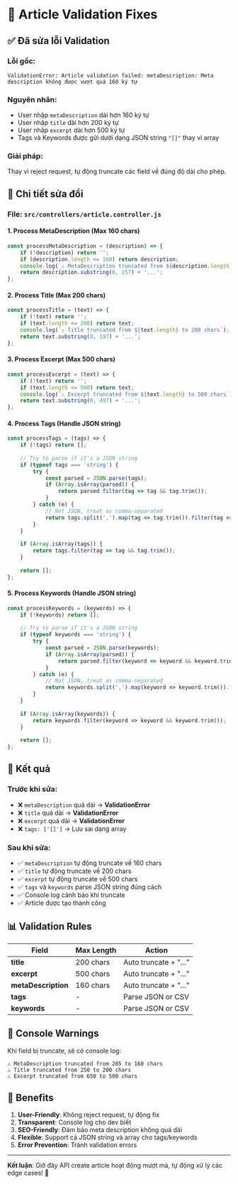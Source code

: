# 🔧 Article Validation Fixes

## ✅ Đã sửa lỗi Validation

### **Lỗi gốc:**
```
ValidationError: Article validation failed: metaDescription: Meta description không được vượt quá 160 ký tự
```

### **Nguyên nhân:**
- User nhập `metaDescription` dài hơn 160 ký tự
- User nhập `title` dài hơn 200 ký tự
- User nhập `excerpt` dài hơn 500 ký tự
- Tags và Keywords được gửi dưới dạng JSON string `"[]"` thay vì array

### **Giải pháp:**
Thay vì reject request, tự động truncate các field về đúng độ dài cho phép.

## 📝 Chi tiết sửa đổi

### File: `src/controllers/article.controller.js`

#### 1. **Process MetaDescription** (Max 160 chars)
```javascript
const processMetaDescription = (description) => {
    if (!description) return '';
    if (description.length <= 160) return description;
    console.log(`⚠️ MetaDescription truncated from ${description.length} to 160 chars`);
    return description.substring(0, 157) + '...';
};
```

#### 2. **Process Title** (Max 200 chars)
```javascript
const processTitle = (text) => {
    if (!text) return '';
    if (text.length <= 200) return text;
    console.log(`⚠️ Title truncated from ${text.length} to 200 chars`);
    return text.substring(0, 197) + '...';
};
```

#### 3. **Process Excerpt** (Max 500 chars)
```javascript
const processExcerpt = (text) => {
    if (!text) return '';
    if (text.length <= 500) return text;
    console.log(`⚠️ Excerpt truncated from ${text.length} to 500 chars`);
    return text.substring(0, 497) + '...';
};
```

#### 4. **Process Tags** (Handle JSON string)
```javascript
const processTags = (tags) => {
    if (!tags) return [];
    
    // Try to parse if it's a JSON string
    if (typeof tags === 'string') {
        try {
            const parsed = JSON.parse(tags);
            if (Array.isArray(parsed)) {
                return parsed.filter(tag => tag && tag.trim());
            }
        } catch (e) {
            // Not JSON, treat as comma-separated
            return tags.split(',').map(tag => tag.trim()).filter(tag => tag);
        }
    }
    
    if (Array.isArray(tags)) {
        return tags.filter(tag => tag && tag.trim());
    }
    
    return [];
};
```

#### 5. **Process Keywords** (Handle JSON string)
```javascript
const processKeywords = (keywords) => {
    if (!keywords) return [];
    
    // Try to parse if it's a JSON string
    if (typeof keywords === 'string') {
        try {
            const parsed = JSON.parse(keywords);
            if (Array.isArray(parsed)) {
                return parsed.filter(keyword => keyword && keyword.trim());
            }
        } catch (e) {
            // Not JSON, treat as comma-separated
            return keywords.split(',').map(keyword => keyword.trim()).filter(keyword => keyword);
        }
    }
    
    if (Array.isArray(keywords)) {
        return keywords.filter(keyword => keyword && keyword.trim());
    }
    
    return [];
};
```

## 🎯 Kết quả

### Trước khi sửa:
- ❌ `metaDescription` quá dài → **ValidationError**
- ❌ `title` quá dài → **ValidationError**
- ❌ `excerpt` quá dài → **ValidationError**
- ❌ `tags: ['[]']` → Lưu sai dạng array

### Sau khi sửa:
- ✅ `metaDescription` tự động truncate về 160 chars
- ✅ `title` tự động truncate về 200 chars
- ✅ `excerpt` tự động truncate về 500 chars
- ✅ `tags` và `keywords` parse JSON string đúng cách
- ✅ Console log cảnh báo khi truncate
- ✅ Article được tạo thành công

## 📊 Validation Rules

| Field | Max Length | Action |
|-------|-----------|--------|
| **title** | 200 chars | Auto truncate + "..." |
| **excerpt** | 500 chars | Auto truncate + "..." |
| **metaDescription** | 160 chars | Auto truncate + "..." |
| **tags** | - | Parse JSON or CSV |
| **keywords** | - | Parse JSON or CSV |

## 🔔 Console Warnings

Khi field bị truncate, sẽ có console log:
```
⚠️ MetaDescription truncated from 285 to 160 chars
⚠️ Title truncated from 250 to 200 chars
⚠️ Excerpt truncated from 650 to 500 chars
```

## 🚀 Benefits

1. **User-Friendly**: Không reject request, tự động fix
2. **Transparent**: Console log cho dev biết
3. **SEO-Friendly**: Đảm bảo meta description không quá dài
4. **Flexible**: Support cả JSON string và array cho tags/keywords
5. **Error Prevention**: Tránh validation errors

---

**Kết luận**: Giờ đây API create article hoạt động mượt mà, tự động xử lý các edge cases! 🎉


